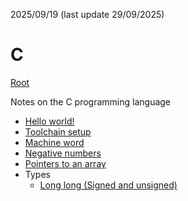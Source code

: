 2025/09/19 (last update 29/09/2025)

# C

[Root](/README.md)

Notes on the C programming language

- [Hello world!](./hello-world.md)
- [Toolchain setup](./ToolchainSetup.md)
- [Machine word](./Machine_word.md)
- [Negative numbers](./Negative_numbers.md)
- [Pointers to an array](./Pointers_to_an_array.md)
- Types
    - [Long long (Signed and unsigned)](./Long_long.md)
